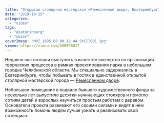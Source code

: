 ```yaml
---
title: "Открытая столярная мастерская «Ремесленный двор», Екатеринбург"
date: "2019-10-15"
categories:
  - "video"
tags:
  - "ekaterinburg"
  - "obzor"
coverImage: "MVI_1695.00_00_12_44.Still001.jpg"
vimeo: https://vimeo.com/366596017
---
```


Недавно нас позвали выступить в качестве экспертов по организации творческих процессов в рамках проектирования парка в небольшом городке Челябинской области. Мы специально задержались в Екатеринбурге, чтобы побывать в гостях в единственной открытой столярной мастерской города — [Ремесленном дворе](http://ooley.ru/map/obshhestvennaya-masterskaya-remeslennyj-dvor/).

Небольшое помещение в подвале бывшего художественного фонда за несколько лет выпустило десятки начинающих столяров и помогло сотням детей и взрослых научиться простым работам с деревом. Основатели проекта развивают его своими силами и видят в нём возможность помочь людям лучше узнать и реализовать свой потенциал.
